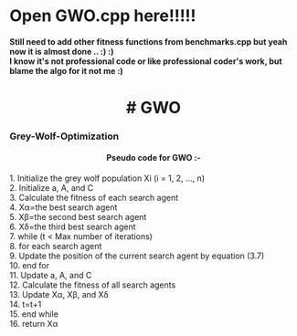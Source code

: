 <h1>Open GWO.cpp here!!!!!</h1>
<h4> Still need to add other fitness functions from benchmarks.cpp but yeah now it is almost done .. :) :)<br>I know it's not professional code or like professional coder's work, but blame the algo for it not me :)</h4>
<h1 align="center"># GWO</h1>
<html>

<p><h3>Grey-Wolf-Optimization</h3>

<h4 align="center">Pseudo code for GWO :-</h4></p>

<p style="padding-right: 5px;">1. Initialize the grey wolf population Xi (i = 1, 2, ..., n)<br>
2. Initialize a, A, and C<br>
3. Calculate the fitness of each search agent<br>
4. Xα=the best search agent<br>
5. Xβ=the second best search agent<br>
6. Xδ=the third best search agent<br>
7. while (t < Max number of iterations)<br>
8. for each search agent<br>
9. Update the position of the current search agent by equation (3.7)<br>
10. end for<br>
11. Update a, A, and C<br>
12. Calculate the fitness of all search agents<br>
13. Update Xα, Xβ, and Xδ<br>
14. t=t+1<br>
15. end while<br>
16. return Xα<br>
  </p>
            

</html>
